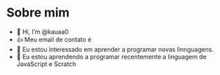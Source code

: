 # Sobre mim
- 👋 Hi, I’m @kauaa0
- :+1: Meu email de contato é 
- 👀 Eu estou interessado em aprender a programar novas linnguagens.
- 🌱 Eu estou aprendendo a programar recentemente a linguagem de JavaScript e Scratch
